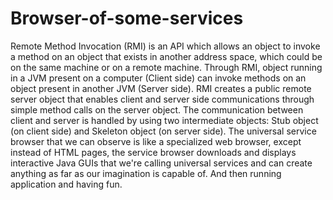 # Browser-of-some-services
Remote Method Invocation (RMI) is an API which allows an object to invoke a method on an object that exists in another address space, which could be on the same machine or on a remote machine. Through RMI, object running in a JVM present on a computer (Client side) can invoke methods on an object present in another JVM (Server side). RMI creates a public remote server object that enables client and server side communications through simple method calls on the server object.
The communication between client and server is handled by using two intermediate objects: Stub object (on client side) and Skeleton object (on server side).
The universal service browser that we can observe is like a specialized web browser, except instead of HTML pages, the service browser downloads and displays interactive Java GUIs that we're calling universal services and can create anything as far as our imagination is capable of. 
And then running application and having fun.

